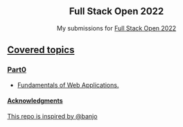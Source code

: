 <div align="center">
  <h2>Full Stack Open 2022</h2>
  <p>My submissions for <a href= "https://fullstackopen.com/en">Full Stack Open 2022</p>
</div>
 
## Covered topics
### Part0
* Fundamentals of Web Applications.

#### Acknowledgments
This repo is inspired by @banjo
